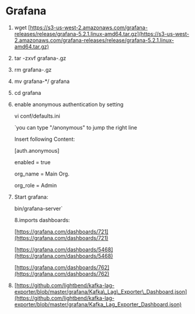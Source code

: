 # Grafana

1. wget [https://s3-us-west-2.amazonaws.com/grafana-releases/release/grafana-5.2.1.linux-amd64.tar.gz](https://s3-us-west-2.amazonaws.com/grafana-releases/release/grafana-5.2.1.linux-amd64.tar.gz)
2. tar -zxvf grafana-.gz
3. rm grafana-.gz
4. mv grafana-\*/ grafana
5. cd grafana
6. enable anonymous authentication by setting

   vi conf/defaults.ini

   \`you can type "/anonymous" to jump the right line

   Insert following Content:

   \[auth.anonymous\]

   enabled = true

   org\_name = Main Org.

   org\_role = Admin

7. Start grafana:

   bin/grafana-server\`

   8.imports dashboards:

   [https://grafana.com/dashboards/721](https://grafana.com/dashboards/721)

   [https://grafana.com/dashboards/5468](https://grafana.com/dashboards/5468)

   [https://grafana.com/dashboards/762](https://grafana.com/dashboards/762)

8. [https://github.com/lightbend/kafka-lag-exporter/blob/master/grafana/Kafka\_Lag\_Exporter\_Dashboard.json](https://github.com/lightbend/kafka-lag-exporter/blob/master/grafana/Kafka_Lag_Exporter_Dashboard.json)


